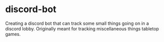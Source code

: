 # discord-bot
Creating a discord bot that can track some small things going on in a discord lobby. Originally meant for tracking miscellaneous things tabletop games.
